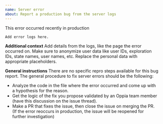 ```yaml
---
name: Server error
about: Report a production bug from the server logs
---
```

<!--
  - Before filing a new issue, please do a quick search to check that it hasn't
  - already been filed on the [issue tracker](https://github.com/oppia/oppia/issues)._
  -->

This error occurred recently in production

```
Add error logs here.
```

**Additional context** Add details from the logs, like the page the error occurred on. Make sure to anonymize user data like user IDs, exploration IDs, state names, user names, etc. Replace the personal data with appropriate placeholders.

**General instructions**
There are no specific repro steps available for this bug report. The general procedure to fix server errors should be the following:

* Analyze the code in the file where the error occurred and come up with a hypothesis for the reason.
* Get the logic of the fix you propose validated by an Oppia team member (have this discussion on the issue thread).
* Make a PR that fixes the issue, then close the issue on merging the PR. (If the error reoccurs in production, the issue will be reopened for further investigation)
